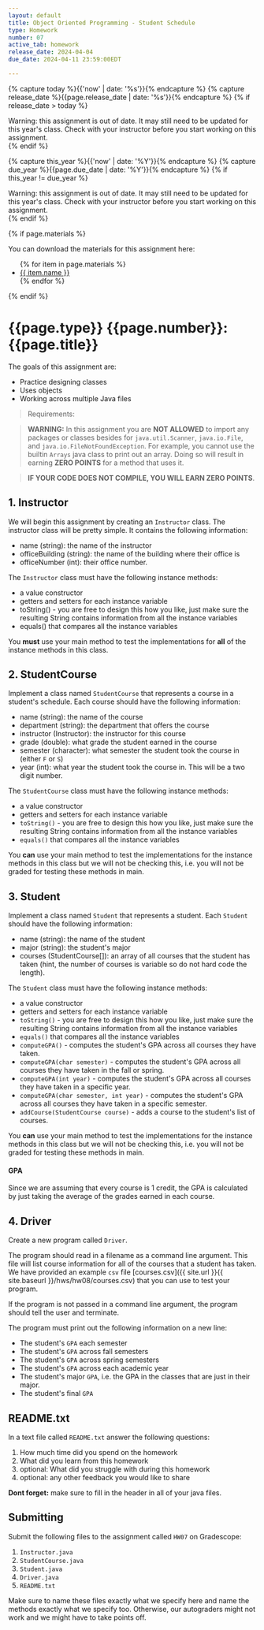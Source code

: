 ```yaml
---
layout: default
title: Object Oriented Programming - Student Schedule
type: Homework
number: 07
active_tab: homework
release_date: 2024-04-04
due_date: 2024-04-11 23:59:00EDT

---
```


<!-- Check whether the assignment is ready to release -->
{% capture today %}{{'now' | date: '%s'}}{% endcapture %}
{% capture release_date %}{{page.release_date | date: '%s'}}{% endcapture %}
{% if release_date > today %} 
<div class="alert alert-danger">
Warning: this assignment is out of date.  It may still need to be updated for this year's class.  Check with your instructor before you start working on this assignment.
</div>
{% endif %}
<!-- End of check whether the assignment is up to date -->


<!-- Check whether the assignment is up to date -->
{% capture this_year %}{{'now' | date: '%Y'}}{% endcapture %}
{% capture due_year %}{{page.due_date | date: '%Y'}}{% endcapture %}
{% if this_year != due_year %} 
<div class="alert alert-danger">
Warning: this assignment is out of date.  It may still need to be updated for this year's class.  Check with your instructor before you start working on this assignment.
</div>
{% endif %}
<!-- End of check whether the assignment is up to date -->



{% if page.materials %}
<div class="alert alert-info">
You can download the materials for this assignment here:
<ul>
{% for item in page.materials %}
<li><a href="{{item.url}}">{{ item.name }}</a></li>
{% endfor %}
</ul>


</div>
{% endif %}





{{page.type}} {{page.number}}: {{page.title}}
=============================================================

The goals of this assignment are:

- Practice designing classes
- Uses objects
- Working across multiple Java files


> Requirements:

> **WARNING:** In this assignment you are **NOT ALLOWED** to import any packages or classes besides for `java.util.Scanner`, `java.io.File`, and `java.io.FileNotFoundException`. For example, you cannot use the builtin `Arrays` java class to print out an array. Doing so will result in earning **ZERO POINTS** for a method that uses it.

> **IF YOUR CODE DOES NOT COMPILE, YOU WILL EARN ZERO POINTS**.

## 1. Instructor
We will begin this assignment by creating an `Instructor` class. The instructor class will be pretty simple. It contains the following information:

- name (string): the name of the instructor
- officeBuilding (string): the name of the building where their office is
- officeNumber (int): their office number.

The `Instructor` class must have the following instance methods:

- a value constructor
- getters and setters for each instance variable
- toString() - you are free to design this how you like, just make sure the resulting String contains information from all the instance variables
- equals() that compares all the instance variables

You **must** use your main method to test the implementations for **all** of the instance methods in this class. 

## 2. StudentCourse
Implement a class named `StudentCourse` that represents a course in a student's schedule. Each course should have the following information:

- name (string): the name of the course
- department (string): the department that offers the course
- instructor (Instructor): the instructor for this course
- grade (double): what grade the student earned in the course
- semester (character): what semester the student took the course in (either `F` or `S`)
- year (int): what year the student took the course in. This will be a two digit number. 

The `StudentCourse` class must have the following instance methods:

- a value constructor
- getters and setters for each instance variable
- `toString()` - you are free to design this how you like, just make sure the resulting String contains information from all the instance variables
- `equals()` that compares all the instance variables

You **can** use your main method to test the implementations for the instance methods in this class but we will not be checking this, i.e. you will not be graded for testing these methods in main.

## 3. Student
Implement a class named `Student` that represents a student. Each `Student` should have the following information:

- name (string): the name of the student
- major (string): the student's major
- courses (StudentCourse[]): an array of all courses that the student has taken (hint, the number of courses is variable so do not hard code the length). 

The `Student` class must have the following instance methods:

- a value constructor
- getters and setters for each instance variable
- `toString()` - you are free to design this how you like, just make sure the resulting String contains information from all the instance variables
- `equals()` that compares all the instance variables
- `computeGPA()` - computes the student's GPA across all courses they have taken. 
- `computeGPA(char semester)` - computes the student's GPA across all courses they have taken in the fall or spring.
- `computeGPA(int year)` - computes the student's GPA across all courses they have taken in a specific year.
- `computeGPA(char semester, int year)` - computes the student's GPA across all courses they have taken in a specific semester.
- `addCourse(StudentCourse course)` - adds a course to the student's list of courses.

You **can** use your main method to test the implementations for the instance methods in this class but we will not be checking this, i.e. you will not be graded for testing these methods in main.

#### GPA
Since we are assuming that every course is 1 credit, 
the GPA is calculated by just taking the average of the grades earned in each course.

 
## 4. Driver
Create a new program called `Driver`.

The program should read in a filename as a command line argument. This file will list course information for all of the courses that a student has taken.
We have provided an example `csv` file [courses.csv]({{ site.url }}{{ site.baseurl }}/hws/hw08/courses.csv) that you can use to test your program.

If the program is not passed in a command line argument, the program should tell the user and terminate.

The program must print out the following information on a new line:
- The student's `GPA` each semester
- The student's `GPA` across fall semesters
- The student's `GPA` across spring semesters
- The student's `GPA` across each academic year
- The student's major `GPA`, i.e. the GPA in the classes that are just in their major.
- The student's final `GPA` 


## README.txt

In a text file called `README.txt` answer the following questions:

1. How much time did you spend on the homework
2. What did you learn from this homework
3. optional: What did you struggle with during this homework
4. optional: any other feedback you would like to share

**Dont forget:** make sure to fill in the header in all of your java files.

## Submitting

Submit the following files to the assignment called `HW07` on Gradescope:

1. `Instructor.java`
1. `StudentCourse.java`
2. `Student.java`
3. `Driver.java`
4. `README.txt`

Make sure to name these files exactly what we specify here and name the methods exactly what we specify too. Otherwise,
our autograders might not work and we might have to take points off.
